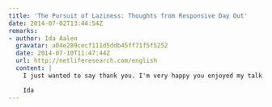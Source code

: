 ```yaml
---
title: 'The Pursuit of Laziness: Thoughts from Responsive Day Out'
date: 2014-07-02T13:44:54Z
remarks:
- author: Ida Aalen
  gravatar: a04e289cecf111d5ddb45ff71f5f5252
  date: 2014-07-10T11:47:44Z
  url: http://netliferesearch.com/english
  content: |
    I just wanted to say thank you. I'm very happy you enjoyed my talk. I was afraid I wouldn't make any sense when I had just 20 minutes!!

    Ida
---
```

